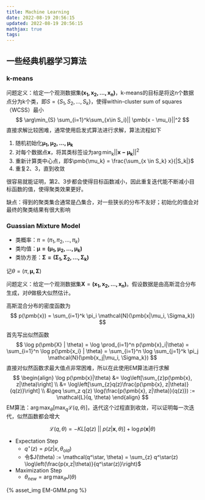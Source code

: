 ```yaml
---
title: Machine Learning
date: 2022-08-19 20:56:15
updated: 2022-08-19 20:56:15
mathjax: true
tags:
---
```


## 一些经典机器学习算法

### k-means

问题定义：给定一个观测数据集$\pmb{(x_1, x_2, ..., x_n)}$，k-means的目标是将这n个数据点分为k个类，即$S = \{S_1, S_2, ...,S_k\}$，使得within-cluster sum of squares（WCSS）最小
$$
\arg\min_{S} \sum_{i=1}^k\sum_{x\in S_i}|| \pmb{x - \mu_i}||^2
$$
直接求解比较困难，通常使用启发式算法进行求解，算法流程如下

1. 随机初始化$\pmb{\mu_1, \mu_2, ..., \mu_k}$
2. 对每个数据点$\pmb{x}$，将其类标签设为$\arg \min_{k} ||\pmb{x - \mu_k}||^2$
3. 重新计算类中心点，即$\pmb{\mu_k} = \frac{\sum_{x \in S_k} x}{|S_k|}$
4. 重复2、3，直到收敛

很容易就能证明，第2、3步都会使得目标函数减小，因此重复迭代能不断减小目标函数的值，使得聚类效果更好。

缺点：得到的聚类集合通常是凸集合，对一些狭长的分布不友好；初始化的值会对最终的聚类结果有很大影响
<!-- more -->
### Guassian Mixture Model

+ 类概率：$\pi = (\pi_1, \pi_2, ..., \pi_k)$
+ 类均值：$\pmb{\mu = (\mu_1, \mu_2, ..., \mu_k)}$
+ 类协方差：$\pmb{\Sigma = (\Sigma_1, \Sigma_2, ..., \Sigma_k)}$

记$\theta = (\pi, \pmb{\mu, \Sigma})$

问题定义：给定一个观测数据集$\pmb{X} = \pmb{(x_1, x_2, ..., x_n)}$。假设数据是由高斯混合分布生成，对$\theta$做极大似然估计。

高斯混合分布的密度函数为
$$
p(\pmb{x}) = \sum_{i=1}^k \pi_i \mathcal{N}(\pmb{x|\mu_i, \Sigma_k})
$$


首先写出似然函数
$$
\log p(\pmb{X} | \theta) = \log \prod_{i=1}^n p(\pmb{x}_i|\theta) = \sum_{i=1}^n \log p(\pmb{x_i} | \theta) = \sum_{i=1}^n \log \sum_{j=1}^k \pi_j \mathcal{N}(\pmb{x_j|\mu_i, \Sigma_k})
$$
直接对似然函数求最大值点非常困难，所以在此使用EM算法进行求解
$$
\begin{align}
\log p(\pmb{x}|\theta) &= \log\left[\sum_{z}p(\pmb{x}, z|\theta)\right] \\
&= \log\left[\sum_{z}q(z)\frac{p(\pmb{x}, z|\theta)}{q(z)}\right] \\
&\geq \sum_z q(z) \log(\frac{p(\pmb{x}, z|\theta)}{q(z)}) := \mathcal{L}(q, \theta)
\end{align}
$$
EM算法：$\arg\max_{\theta}\left[\max_q\mathcal{L}(q, \theta)\right]$，迭代这个过程直到收敛，可以证明每一次迭代，似然函数都会增大

$$
\mathcal{L}(q, \theta) = -KL[q(z) \ || \ p(z|\pmb{x}, \theta)] + \log p(\pmb{x}|\theta)
$$

+ Expectation Step
  + $q^\star(z) = p(z|x, \theta_{old})$
  + 令$J(\theta) := \mathcal(q^\star, \theta) = \sum_{z} q^\star(z) \log\left(\frac{p(x,z|\theta)}{q^\star(z)}\right)$
+ Maximization Step
  + $\theta_{new} = \arg\max_{\theta} J(\theta)$

{% asset_img EM-GMM.png %} 
